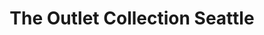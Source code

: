 ---
title: "The Outlet Collection Seattle"
url: /auburn/the-outlet-collection-seattle/
shop: Einkaufszentrum
---